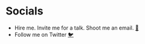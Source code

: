 # Socials

- Hire me. Invite me for a talk. Shoot me an email. [📧](mailto:marvintensuan+consult@outlook.com)
- Follow me on Twitter [🐦](https://www.twitter.com/marvintensuan/)